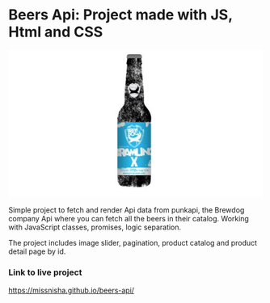 # Beers Api: Project made with JS, Html and CSS
![beer-api](https://github.com/missnisha/beers-api/blob/master/punk-api-img.JPG)


Simple project to fetch and render Api data from punkapi, the Brewdog company Api where you can fetch all the beers in their catalog.
Working with JavaScript classes, promises, logic separation.

The project includes image slider, pagination, product catalog and product detail page by id.



### Link to live project
https://missnisha.github.io/beers-api/
